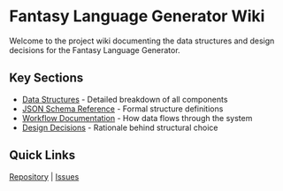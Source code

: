 # Fantasy Language Generator Wiki

Welcome to the project wiki documenting the data structures and design decisions for the Fantasy Language Generator.

## Key Sections

- [Data Structures](wiki/Data-Structures) - Detailed breakdown of all components
- [JSON Schema Reference](wiki/JSON-Schema-Reference) - Formal structure definitions
- [Workflow Documentation](wiki/Workflow-Documentation) - How data flows through the system
- [Design Decisions](wiki/Design-Decisions) - Rationale behind structural choice

## Quick Links

[Repository](https://github.com/jdhuyck/fantasy-lang-generator) | [Issues](https://github.com/jdhuyck/fantasy-lang-generator/issues)